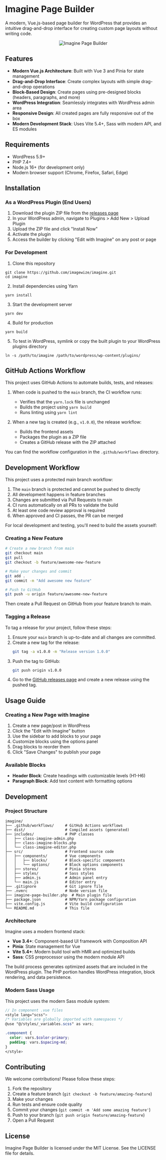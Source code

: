 # Imagine Page Builder

A modern, Vue.js-based page builder for WordPress that provides an intuitive drag-and-drop interface for creating custom page layouts without writing code.

<p align="center">
  <img src="logo-imagewize.png" alt="Imagine Page Builder">
</p>

## Features

- **Modern Vue.js Architecture**: Built with Vue 3 and Pinia for state management
- **Drag-and-Drop Interface**: Create complex layouts with simple drag-and-drop operations
- **Block-Based Design**: Create pages using pre-designed blocks (headers, paragraphs, and more)
- **WordPress Integration**: Seamlessly integrates with WordPress admin area
- **Responsive Design**: All created pages are fully responsive out of the box
- **Modern Development Stack**: Uses Vite 5.4+, Sass with modern API, and ES modules

## Requirements

- WordPress 5.9+
- PHP 7.4+
- Node.js 16+ (for development only)
- Modern browser support (Chrome, Firefox, Safari, Edge)

## Installation

### As a WordPress Plugin (End Users)

1. Download the plugin ZIP file from the [releases page](https://github.com/imagewize/imagine/releases)
2. In your WordPress admin, navigate to Plugins > Add New > Upload Plugin
3. Upload the ZIP file and click "Install Now"
4. Activate the plugin
5. Access the builder by clicking "Edit with Imagine" on any post or page

### For Development

1. Clone this repository
```
git clone https://github.com/imagewize/imagine.git
cd imagine
```

2. Install dependencies using Yarn
```
yarn install
```

3. Start the development server
```
yarn dev
```

4. Build for production
```
yarn build
```

5. To test in WordPress, symlink or copy the built plugin to your WordPress plugins directory
```
ln -s /path/to/imagine /path/to/wordpress/wp-content/plugins/
```

## GitHub Actions Workflow

This project uses GitHub Actions to automate builds, tests, and releases:

1. When code is pushed to the `main` branch, the CI workflow runs:
   - Verifies that the `yarn.lock` file is unchanged
   - Builds the project using `yarn build`
   - Runs linting using `yarn lint`

2. When a new tag is created (e.g., `v1.0.0`), the release workflow:
   - Builds the frontend assets
   - Packages the plugin as a ZIP file
   - Creates a GitHub release with the ZIP attached

You can find the workflow configuration in the `.github/workflows` directory.

## Development Workflow

This project uses a protected main branch workflow:

1. The `main` branch is protected and cannot be pushed to directly
2. All development happens in feature branches
3. Changes are submitted via Pull Requests to main
4. CI runs automatically on all PRs to validate the build
5. At least one code review approval is required
6. When approved and CI passes, the PR can be merged

For local development and testing, you'll need to build the assets yourself:

### Creating a New Feature

```bash
# Create a new branch from main
git checkout main
git pull
git checkout -b feature/awesome-new-feature

# Make your changes and commit
git add .
git commit -m "Add awesome new feature"

# Push to GitHub
git push -u origin feature/awesome-new-feature
```

Then create a Pull Request on GitHub from your feature branch to main.

### Tagging a Release

To tag a release for your project, follow these steps:

1. Ensure your `main` branch is up-to-date and all changes are committed.
2. Create a new tag for the release:
   ```bash
   git tag -a v1.0.0 -m "Release version 1.0.0"
   ```
3. Push the tag to GitHub:
   ```bash
   git push origin v1.0.0
   ```
4. Go to the [GitHub releases page](https://github.com/imagewize/imagine/releases) and create a new release using the pushed tag.

## Usage Guide

### Creating a New Page with Imagine

1. Create a new page/post in WordPress
2. Click the "Edit with Imagine" button
3. Use the sidebar to add blocks to your page
4. Customize blocks using the options panel
5. Drag blocks to reorder them
6. Click "Save Changes" to publish your page

### Available Blocks

- **Header Block**: Create headings with customizable levels (H1-H6)
- **Paragraph Block**: Add text content with formatting options

## Development

### Project Structure

```
imagine/
├── .github/workflows/     # GitHub Actions workflows
├── dist/                  # Compiled assets (generated)
├── includes/              # PHP classes
│   ├── class-imagine-admin.php
│   ├── class-imagine-blocks.php
│   └── class-imagine-editor.php
├── src/                   # Frontend source code
│   ├── components/        # Vue components
│   │   ├── blocks/        # Block-specific components
│   │   └── options/       # Block options components
│   ├── stores/            # Pinia stores
│   ├── styles/            # Sass styles
│   ├── admin.js           # Admin panel entry
│   └── main.js            # Editor entry
├── .gitignore             # Git ignore file
├── .nvmrc                 # Node version file
├── imagine-page-builder.php  # Main plugin file
├── package.json           # NPM/Yarn package configuration
├── vite.config.js         # Vite build configuration
└── README.md              # This file
```

### Architecture

Imagine uses a modern frontend stack:

- **Vue 3.4+**: Component-based UI framework with Composition API
- **Pinia**: State management for Vue
- **Vite 5.4+**: Modern build tool with HMR and optimized builds
- **Sass**: CSS preprocessor using the modern module API

The build process generates optimized assets that are included in the WordPress plugin. The PHP portion handles WordPress integration, block rendering, and data persistence.

### Modern Sass Usage

This project uses the modern Sass module system:

```scss
// In component .vue files
<style lang="scss">
/* Variables are globally imported with namespaces */
@use "@/styles/_variables.scss" as vars;

.component {
  color: vars.$color-primary;
  padding: vars.$spacing-md;
}
</style>
```

## Contributing

We welcome contributions! Please follow these steps:

1. Fork the repository
2. Create a feature branch (`git checkout -b feature/amazing-feature`)
3. Make your changes
4. Run tests and ensure code quality
5. Commit your changes (`git commit -m 'Add some amazing feature'`)
6. Push to your branch (`git push origin feature/amazing-feature`)
7. Open a Pull Request

## License

Imagine Page Builder is licensed under the MIT License. See the LICENSE file for details.
